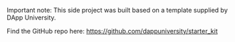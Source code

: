 Important note: This side project was built based on a template supplied by DApp University.

Find the GitHub repo here: https://github.com/dappuniversity/starter_kit
